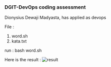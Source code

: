 ### DGIT-DevOps coding assessment

Dionysius Dewaji Madyasta, has applied as devops

File : 

1. word.sh
4. kata.txt

run : bash word.sh

Here is the result :
![result](https://github.com/dionmadyasta/DGIT-test/blob/master/result.png)